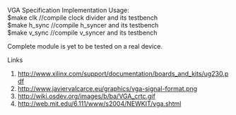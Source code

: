 VGA Specification Implementation
Usage: <br />
  $make clk        //compile clock divider and its testbench <br />
  $make h_sync     //compile h_syncer and its testbench <br />
  $make v_sync     //compile v_syncer and its testbench <br />

Complete module is yet to be tested on a real device. <br />

Links
1. http://www.xilinx.com/support/documentation/boards_and_kits/ug230.pdf
2. http://www.javiervalcarce.eu/graphics/vga-signal-format.png
3. http://wiki.osdev.org/images/b/ba/VGA_crtc.gif
4. http://web.mit.edu/6.111/www/s2004/NEWKIT/vga.shtml

